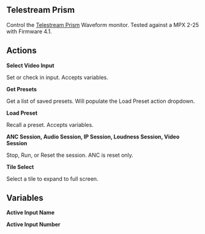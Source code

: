 ## Telestream Prism

Control the [Telestream Prism](https://www.telestream.net/video/prism.htm) Waveform monitor. Tested against a MPX 2-25 with Firmware 4.1.


## Actions

**Select Video Input**

Set or check in input. Accepts variables.


**Get Presets**

Get a list of saved presets. Will populate the Load Preset action dropdown.

**Load Preset**

Recall a preset. Accepts variables.

**ANC Session, Audio Session, IP Session, Loudness Session, Video Session**

Stop, Run, or Reset the session. ANC is reset only.

**Tile Select**

Select a tile to expand to full screen.


## Variables

**Active Input Name**

**Active Input Number**